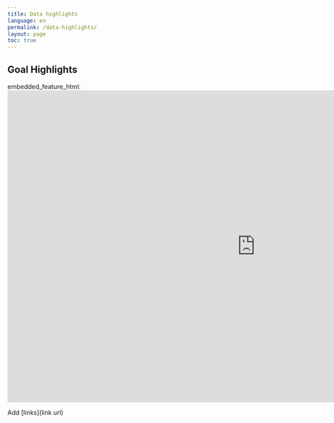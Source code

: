 ```yaml
---
title: Data highlights
language: en
permalink: /data-highlights/
layout: page
toc: true
---
```


## Goal Highlights

embedded_feature_html: <iframe width="1110" height="700" title="Goal 1" src="https://sdgdata.gov.uk/1/" frameborder="0" allowFullScreen="true"></iframe>

Add [links](link url)
